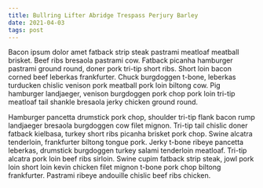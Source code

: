 ```yaml
---
title: Bullring Lifter Abridge Trespass Perjury Barley
date: 2021-04-03
tags: post
---
```


Bacon ipsum dolor amet fatback strip steak pastrami meatloaf meatball brisket.  Beef ribs bresaola pastrami cow.  Fatback picanha hamburger pastrami ground round, doner pork tri-tip short ribs.  Short loin bacon corned beef leberkas frankfurter.  Chuck burgdoggen t-bone, leberkas turducken chislic venison pork meatball pork loin biltong cow.  Pig hamburger landjaeger, venison burgdoggen pork chop pork loin tri-tip meatloaf tail shankle bresaola jerky chicken ground round.

Hamburger pancetta drumstick pork chop, shoulder tri-tip flank bacon rump landjaeger bresaola burgdoggen cow filet mignon.  Tri-tip tail chislic doner fatback kielbasa, turkey short ribs picanha brisket pork chop.  Swine alcatra tenderloin, frankfurter biltong tongue pork.  Jerky t-bone ribeye pancetta leberkas, drumstick burgdoggen turkey salami tenderloin meatloaf.  Tri-tip alcatra pork loin beef ribs sirloin.  Swine cupim fatback strip steak, jowl pork loin short loin kevin chicken filet mignon t-bone pork chop biltong frankfurter.  Pastrami ribeye andouille chislic beef ribs chicken.